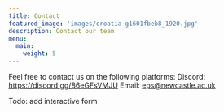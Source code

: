 ```yaml
---
title: Contact
featured_image: 'images/croatia-g1601fbeb8_1920.jpg'
description: Contact our team
menu:
  main:
    weight: 5
---
```


Feel free to contact us on the following platforms:
Discord: https://discord.gg/86eGFsVMJU
Email: eps@newcastle.ac.uk

Todo: add interactive form
